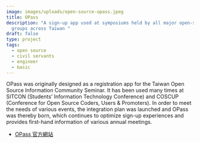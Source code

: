 ```yaml
---
image: images/uploads/open-source-opass.jpeg
title: OPass
description: "A sign-up app used at symposiums held by all major open-source
  groups across Taiwan "
draft: false
type: project
tags:
  - open source
  - civil servants
  - engineer
  - basic
---
```

OPass was originally designed as a registration app for the Taiwan Open Source Information Community Seminar. It has been used many times at SITCON (Students’ Information Technology Conference) and COSCUP (Conference for Open Source Coders, Users & Promoters). In order to meet the needs of various events, the integration plan was launched and OPass was thereby born, which continues to optimize sign-up experiences and provides first-hand information of various annual meetings.

- [OPass 官方網站](https://opass.app/)
